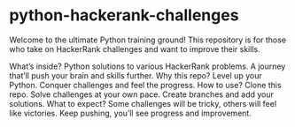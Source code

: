 # python-hackerank-challenges
Welcome to the ultimate Python training ground! This repository is for those who take on HackerRank challenges and want to improve their skills.

What’s inside?
Python solutions to various HackerRank problems.
A journey that’ll push your brain and skills further.
Why this repo?
Level up your Python.
Conquer challenges and feel the progress.
How to use?
Clone this repo.
Solve challenges at your own pace.
Create branches and add your solutions.
What to expect?
Some challenges will be tricky, others will feel like victories.
Keep pushing, you’ll see progress and improvement.
